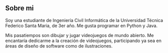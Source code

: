 ## Sobre mi
Soy una estudiante de Ingeniería Civil Informática de la Universidad Técnica Federico Santa Maria, de 3er año. Me gusta programar en Python y Java.

Mis pasatiempos son dibujar y jugar videojuegos de mundo abierto. Me encantaría dedicarme a la creación de videojuegos, participando ya sea en áreas de diseño de software como de ilustraciones. 
